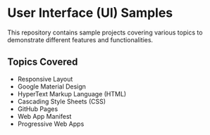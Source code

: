 # User Interface (UI) Samples

This repository contains sample projects covering various topics to demonstrate different features and functionalities.

## Topics Covered

- Responsive Layout
- Google Material Design
- HyperText Markup Language (HTML)
- Cascading Style Sheets (CSS)
- GitHub Pages
- Web App Manifest
- Progressive Web Apps

